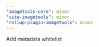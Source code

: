 ```yaml
---
"imagetools-core": minor
"vite-imagetools": minor
"rollup-plugin-imagetools": minor
---
```


Add metadata whitelist